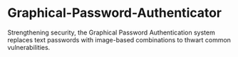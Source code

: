 # Graphical-Password-Authenticator
Strengthening security, the Graphical Password Authentication system replaces text passwords with image-based combinations to thwart common vulnerabilities.
